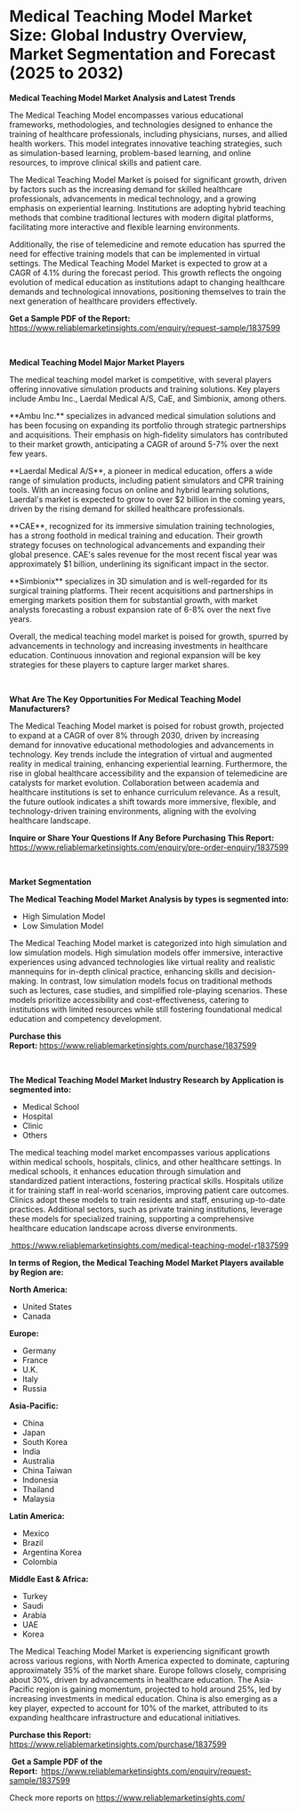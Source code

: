 <p><h1>Medical Teaching Model Market Size: Global Industry Overview, Market Segmentation and Forecast (2025 to 2032)</h1></p><p><strong>Medical Teaching Model Market Analysis and Latest Trends</strong></p>
<p><p>The Medical Teaching Model encompasses various educational frameworks, methodologies, and technologies designed to enhance the training of healthcare professionals, including physicians, nurses, and allied health workers. This model integrates innovative teaching strategies, such as simulation-based learning, problem-based learning, and online resources, to improve clinical skills and patient care.</p><p>The Medical Teaching Model Market is poised for significant growth, driven by factors such as the increasing demand for skilled healthcare professionals, advancements in medical technology, and a growing emphasis on experiential learning. Institutions are adopting hybrid teaching methods that combine traditional lectures with modern digital platforms, facilitating more interactive and flexible learning environments. </p><p>Additionally, the rise of telemedicine and remote education has spurred the need for effective training models that can be implemented in virtual settings. The Medical Teaching Model Market is expected to grow at a CAGR of 4.1% during the forecast period. This growth reflects the ongoing evolution of medical education as institutions adapt to changing healthcare demands and technological innovations, positioning themselves to train the next generation of healthcare providers effectively.</p></p>
<p><strong>Get a Sample PDF of the Report:&nbsp;</strong> <a href="https://www.reliablemarketinsights.com/enquiry/request-sample/1837599?utm_campaign=2564&utm_medium=2&utm_source=Github&utm_content=ia&utm_term=04032025&utm_id=medical-teaching-model">https://www.reliablemarketinsights.com/enquiry/request-sample/1837599</a></p>
<p>&nbsp;</p>
<p><strong>Medical Teaching Model Major Market Players</strong></p>
<p><p>The medical teaching model market is competitive, with several players offering innovative simulation products and training solutions. Key players include Ambu Inc., Laerdal Medical A/S, CaE, and Simbionix, among others.</p><p>**Ambu Inc.** specializes in advanced medical simulation solutions and has been focusing on expanding its portfolio through strategic partnerships and acquisitions. Their emphasis on high-fidelity simulators has contributed to their market growth, anticipating a CAGR of around 5-7% over the next few years.</p><p>**Laerdal Medical A/S**, a pioneer in medical education, offers a wide range of simulation products, including patient simulators and CPR training tools. With an increasing focus on online and hybrid learning solutions, Laerdal's market is expected to grow to over $2 billion in the coming years, driven by the rising demand for skilled healthcare professionals.</p><p>**CAE**, recognized for its immersive simulation training technologies, has a strong foothold in medical training and education. Their growth strategy focuses on technological advancements and expanding their global presence. CAE's sales revenue for the most recent fiscal year was approximately $1 billion, underlining its significant impact in the sector.</p><p>**Simbionix** specializes in 3D simulation and is well-regarded for its surgical training platforms. Their recent acquisitions and partnerships in emerging markets position them for substantial growth, with market analysts forecasting a robust expansion rate of 6-8% over the next five years.</p><p>Overall, the medical teaching model market is poised for growth, spurred by advancements in technology and increasing investments in healthcare education. Continuous innovation and regional expansion will be key strategies for these players to capture larger market shares.</p></p>
<p>&nbsp;</p>
<p><strong>What Are The Key Opportunities For Medical Teaching Model Manufacturers?</strong></p>
<p><p>The Medical Teaching Model market is poised for robust growth, projected to expand at a CAGR of over 8% through 2030, driven by increasing demand for innovative educational methodologies and advancements in technology. Key trends include the integration of virtual and augmented reality in medical training, enhancing experiential learning. Furthermore, the rise in global healthcare accessibility and the expansion of telemedicine are catalysts for market evolution. Collaboration between academia and healthcare institutions is set to enhance curriculum relevance. As a result, the future outlook indicates a shift towards more immersive, flexible, and technology-driven training environments, aligning with the evolving healthcare landscape.</p></p>
<p><strong>Inquire or Share Your Questions If Any Before Purchasing This Report:</strong> <a href="https://www.reliablemarketinsights.com/enquiry/pre-order-enquiry/1837599?utm_campaign=2564&utm_medium=2&utm_source=Github&utm_content=ia&utm_term=04032025&utm_id=medical-teaching-model">https://www.reliablemarketinsights.com/enquiry/pre-order-enquiry/1837599</a></p>
<p>&nbsp;</p>
<p><strong>Market Segmentation</strong></p>
<p><strong>The Medical Teaching Model Market Analysis by types is segmented into:</strong></p>
<p><ul><li>High Simulation Model</li><li>Low Simulation Model</li></ul></p>
<p><p>The Medical Teaching Model market is categorized into high simulation and low simulation models. High simulation models offer immersive, interactive experiences using advanced technologies like virtual reality and realistic mannequins for in-depth clinical practice, enhancing skills and decision-making. In contrast, low simulation models focus on traditional methods such as lectures, case studies, and simplified role-playing scenarios. These models prioritize accessibility and cost-effectiveness, catering to institutions with limited resources while still fostering foundational medical education and competency development.</p></p>
<p><strong>Purchase this Report:&nbsp;</strong><a href="https://www.reliablemarketinsights.com/purchase/1837599?utm_campaign=2564&utm_medium=2&utm_source=Github&utm_content=ia&utm_term=04032025&utm_id=medical-teaching-model">https://www.reliablemarketinsights.com/purchase/1837599</a></p>
<p>&nbsp;</p>
<p><strong>The Medical Teaching Model Market Industry Research by Application is segmented into:</strong></p>
<p><ul><li>Medical School</li><li>Hospital</li><li>Clinic</li><li>Others</li></ul></p>
<p><p>The medical teaching model market encompasses various applications within medical schools, hospitals, clinics, and other healthcare settings. In medical schools, it enhances education through simulation and standardized patient interactions, fostering practical skills. Hospitals utilize it for training staff in real-world scenarios, improving patient care outcomes. Clinics adopt these models to train residents and staff, ensuring up-to-date practices. Additional sectors, such as private training institutions, leverage these models for specialized training, supporting a comprehensive healthcare education landscape across diverse environments.</p></p>
<p><a href="https://www.reliablemarketinsights.com/medical-teaching-model-r1837599?utm_campaign=2564&utm_medium=2&utm_source=Github&utm_content=ia&utm_term=04032025&utm_id=medical-teaching-model">&nbsp;https://www.reliablemarketinsights.com/medical-teaching-model-r1837599</a></p>
<p><strong>In terms of Region, the Medical Teaching Model Market Players available by Region are:</strong></p>
<p>
    <p> <strong> North America: </strong>
        <ul>
            <li>United States</li>
            <li>Canada</li>
        </ul>
        </p> 
    <p> <strong> Europe: </strong>
        <ul>
            <li>Germany</li>
            <li>France</li>
            <li>U.K.</li>
            <li>Italy</li>
            <li>Russia</li>
        </ul>
        </p> 
    <p> <strong> Asia-Pacific: </strong>
        <ul>
            <li>China</li>
            <li>Japan</li>
            <li>South Korea</li>
            <li>India</li>
            <li>Australia</li>
            <li>China Taiwan</li>
            <li>Indonesia</li>
            <li>Thailand</li>
            <li>Malaysia</li>
        </ul>
        </p> 
    <p> <strong> Latin America: </strong>
        <ul>
            <li>Mexico</li>
            <li>Brazil</li>
            <li>Argentina Korea</li>
            <li>Colombia</li>
        </ul>
        </p> 
    <p> <strong> Middle East & Africa: </strong>
        <ul>
            <li>Turkey</li>
            <li>Saudi</li>
            <li>Arabia</li>
            <li>UAE</li>
            <li>Korea</li>
        </ul>
    </p>
    </p>
<p><p>The Medical Teaching Model Market is experiencing significant growth across various regions, with North America expected to dominate, capturing approximately 35% of the market share. Europe follows closely, comprising about 30%, driven by advancements in healthcare education. The Asia-Pacific region is gaining momentum, projected to hold around 25%, led by increasing investments in medical education. China is also emerging as a key player, expected to account for 10% of the market, attributed to its expanding healthcare infrastructure and educational initiatives.</p></p>
<p><strong>Purchase this Report: </strong><a href="https://www.reliablemarketinsights.com/purchase/1837599?utm_campaign=2564&utm_medium=2&utm_source=Github&utm_content=ia&utm_term=04032025&utm_id=medical-teaching-model">https://www.reliablemarketinsights.com/purchase/1837599</a></p>
<p>&nbsp;<strong>Get a Sample PDF of the Report:&nbsp;&nbsp;</strong><a href="https://www.reliablemarketinsights.com/enquiry/request-sample/1837599?utm_campaign=2564&utm_medium=2&utm_source=Github&utm_content=ia&utm_term=04032025&utm_id=medical-teaching-model">https://www.reliablemarketinsights.com/enquiry/request-sample/1837599</a></p>
<p><strong></strong></p>
<p>Check more reports on <a href="https://www.reliablemarketinsights.com/?utm_campaign=2564&utm_medium=2&utm_source=Github&utm_content=ia&utm_term=04032025&utm_id=medical-teaching-model">https://www.reliablemarketinsights.com/</a></p>